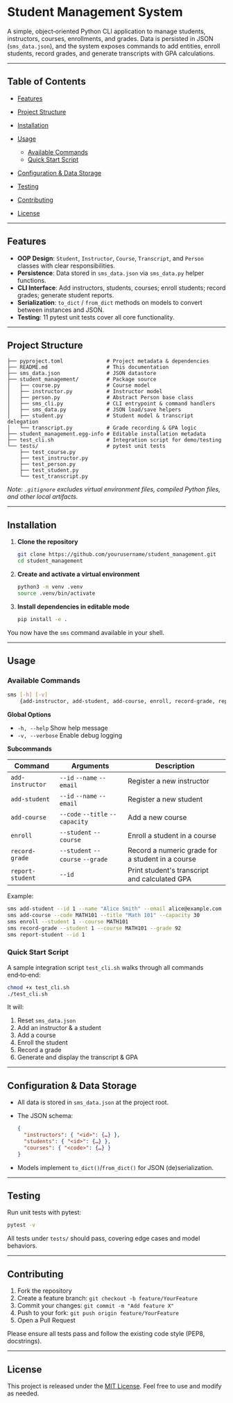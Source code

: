 # Student Management System

A simple, object‑oriented Python CLI application to manage students, instructors, courses, enrollments, and grades. Data is persisted in JSON (`sms_data.json`), and the system exposes commands to add entities, enroll students, record grades, and generate transcripts with GPA calculations.

---

## Table of Contents

* [Features](#features)
* [Project Structure](#project-structure)
* [Installation](#installation)
* [Usage](#usage)

  * [Available Commands](#available-commands)
  * [Quick Start Script](#quick-start-script)
* [Configuration & Data Storage](#configuration--data-storage)
* [Testing](#testing)
* [Contributing](#contributing)
* [License](#license)

---

## Features

* **OOP Design**: `Student`, `Instructor`, `Course`, `Transcript`, and `Person` classes with clear responsibilities.
* **Persistence**: Data stored in `sms_data.json` via `sms_data.py` helper functions.
* **CLI Interface**: Add instructors, students, courses; enroll students; record grades; generate student reports.
* **Serialization**: `to_dict` / `from_dict` methods on models to convert between instances and JSON.
* **Testing**: 11 pytest unit tests cover all core functionality.

---

## Project Structure

```text
├── pyproject.toml              # Project metadata & dependencies
├── README.md                   # This documentation
├── sms_data.json               # JSON datastore
├── student_management/         # Package source
│   ├── course.py               # Course model
│   ├── instructor.py           # Instructor model
│   ├── person.py               # Abstract Person base class
│   ├── sms_cli.py              # CLI entrypoint & command handlers
│   ├── sms_data.py             # JSON load/save helpers
│   ├── student.py              # Student model & transcript delegation
│   └── transcript.py           # Grade recording & GPA logic
├── student_management.egg-info # Editable installation metadata
├── test_cli.sh                 # Integration script for demo/testing
└── tests/                      # pytest unit tests
    ├── test_course.py
    ├── test_instructor.py
    ├── test_person.py
    ├── test_student.py
    └── test_transcript.py
```

*Note: `.gitignore` excludes virtual environment files, compiled Python files, and other local artifacts.*

---

## Installation

1. **Clone the repository**

   ```bash
   git clone https://github.com/yourusername/student_management.git
   cd student_management
   ```

2. **Create and activate a virtual environment**

   ```bash
   python3 -m venv .venv
   source .venv/bin/activate
   ```

3. **Install dependencies in editable mode**

   ```bash
   pip install -e .
   ```

You now have the `sms` command available in your shell.

---

## Usage

### Available Commands

```bash
sms [-h] [-v]
    {add-instructor, add-student, add-course, enroll, record-grade, report-student} …
```

**Global Options**

* `-h, --help`   Show help message
* `-v, --verbose`  Enable debug logging

**Subcommands**

| Command          | Arguments                        | Description                                      |
| ---------------- | -------------------------------- | ------------------------------------------------ |
| `add-instructor` | `--id` `--name` `--email`        | Register a new instructor                        |
| `add-student`    | `--id` `--name` `--email`        | Register a new student                           |
| `add-course`     | `--code` `--title` `--capacity`  | Add a new course                                 |
| `enroll`         | `--student` `--course`           | Enroll a student in a course                     |
| `record-grade`   | `--student` `--course` `--grade` | Record a numeric grade for a student in a course |
| `report-student` | `--id`                           | Print student's transcript and calculated GPA    |

Example:

```bash
sms add-student --id 1 --name "Alice Smith" --email alice@example.com
sms add-course --code MATH101 --title "Math 101" --capacity 30
sms enroll --student 1 --course MATH101
sms record-grade --student 1 --course MATH101 --grade 92
sms report-student --id 1
```

### Quick Start Script

A sample integration script `test_cli.sh` walks through all commands end‑to‑end:

```bash
chmod +x test_cli.sh
./test_cli.sh
```

It will:

1. Reset `sms_data.json`
2. Add an instructor & a student
3. Add a course
4. Enroll the student
5. Record a grade
6. Generate and display the transcript & GPA

---

## Configuration & Data Storage

* All data is stored in `sms_data.json` at the project root.
* The JSON schema:

  ```json
  {
    "instructors": { "<id>": {…} },
    "students": { "<id>": {…} },
    "courses": { "<code>": {…} }
  }
  ```
* Models implement `to_dict()`/`from_dict()` for JSON (de)serialization.

---

## Testing

Run unit tests with pytest:

```bash
pytest -v
```

All tests under `tests/` should pass, covering edge cases and model behaviors.

---

## Contributing

1. Fork the repository
2. Create a feature branch: `git checkout -b feature/YourFeature`
3. Commit your changes: `git commit -m "Add feature X"`
4. Push to your fork: `git push origin feature/YourFeature`
5. Open a Pull Request

Please ensure all tests pass and follow the existing code style (PEP8, docstrings).

---

## License

This project is released under the [MIT License](LICENSE). Feel free to use and modify as needed.
